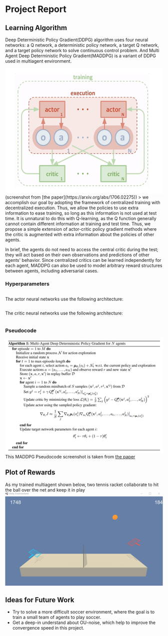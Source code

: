 # Project Report

## Learning Algorithm 
Deep Deterministic Policy Gradient(DDPG) algorithm uses four neural networks: a Q network, a deterministic policy network, a target Q network, and a target policy network to solve continuous control problem. And Multi Agent Deep Deterministic Policy Gradient(MADDPG) is a variant of DDPG used in multiagent environment.

<div align="center"><img width="600" height="400" src="https://github.com/oliver1112/Deep-Reinforcement-Learning-CollabCompet/blob/master/assets/screenshot.png"/></div>
(screenshot from [the paper](https://arxiv.org/abs/1706.02275))
> we accomplish our goal by adopting the framework of centralized training with decentralized execution. Thus, we allow the policies to use extra information to ease training, so long as this information is not used at test time. It is unnatural to do this with Q-learning, as the Q function generally cannot contain different information at training and test time. Thus, we propose a simple extension of actor-critic policy gradient methods where the critic is augmented with extra information about the policies of other agents.

In brief, the agents do not need to access the central critic during the test; they will act based on their own observations and predictions of other agents' behavior. Since centralized critics can be learned independently for each agent, MADDPG can also be used to model arbitrary reward structures between agents, including adversarial cases.

### Hyperparameters
```
```
The actor neural networks use the following architecture:
```
```
The critic neural networks use the following architecture:
```
```

### Pseudocode
![MMDDPG Pseudocode](https://github.com/oliver1112/Deep-Reinforcement-Learning-CollabCompet/blob/master/assets/Pseudocode.png)
This MADDPG Pseudocode screenshot is taken from [the paper](https://arxiv.org/abs/1706.02275)

## Plot of Rewards

As my trained multiagent shown below, two tennis racket collaborate to hit the ball over the net and keep it in play
![My Trained Agent](https://github.com/oliver1112/Deep-Reinforcement-Learning-CollabCompet/blob/master/assets/trained_agent.gif)

## Ideas for Future Work
- Try to solve a more difficult soccer environment, where the goal is to train a small team of agents to play soccer.
- Get a deep-in understand about OU-noise, which help to improve the convergence speed in this project.
